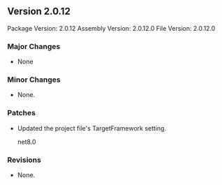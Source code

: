Version 2.0.12
-----------------------
Package Version: 2.0.12
Assembly Version: 2.0.12.0
File Version: 2.0.12.0

### Major Changes
- None

### Minor Changes
- None.

### Patches
- Updated the project file's TargetFramework setting.

    <TargetFramework>net8.0</TargetFramework>

### Revisions
- None.
